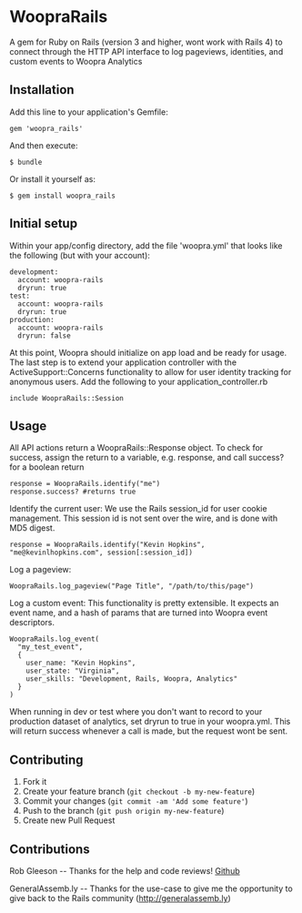 # WoopraRails

A gem for Ruby on Rails (version 3 and higher, wont work with Rails 4) to connect through the HTTP API interface to log pageviews, identities, and custom events to Woopra Analytics

## Installation

Add this line to your application's Gemfile:

    gem 'woopra_rails'

And then execute:

    $ bundle

Or install it yourself as:

    $ gem install woopra_rails

## Initial setup
  Within your app/config directory, add the file 'woopra.yml' that looks like the following (but with your account):

    development:
      account: woopra-rails
      dryrun: true
    test:
      account: woopra-rails
      dryrun: true
    production:
      account: woopra-rails
      dryrun: false

  At this point, Woopra should initialize on app load and be ready for usage.
  The last step is to extend your application controller with the ActiveSupport::Concerns functionality to allow for user identity tracking for anonymous users.  Add the following to your application_controller.rb

    include WoopraRails::Session

## Usage
  All API actions return a WoopraRails::Response object.  To check for success, assign the return to a variable, e.g. response, and call success? for a boolean return
    
    response = WoopraRails.identify("me")
    response.success? #returns true

  Identify the current user:
  We use the Rails session_id for user cookie management.  This session id is not sent over the wire, and is done with MD5 digest.
    
    response = WoopraRails.identify("Kevin Hopkins", "me@kevinlhopkins.com", session[:session_id])
  
  Log a pageview:
    
    WoopraRails.log_pageview("Page Title", "/path/to/this/page")

  Log a custom event:
  This functionality is pretty extensible.  It expects an event name, and a hash of params that are turned into Woopra event descriptors.
    
    WoopraRails.log_event(
      "my_test_event",
      {
        user_name: "Kevin Hopkins",
        user_state: "Virginia",
        user_skills: "Development, Rails, Woopra, Analytics"
      }
    )

  When running in dev or test where you don't want to record to your production dataset of analytics, set dryrun to true in your woopra.yml.  This will return success whenever a call is made, but the request wont be sent.

## Contributing

1. Fork it
2. Create your feature branch (`git checkout -b my-new-feature`)
3. Commit your changes (`git commit -am 'Add some feature'`)
4. Push to the branch (`git push origin my-new-feature`)
5. Create new Pull Request

## Contributions
  Rob Gleeson -- Thanks for the help and code reviews! [Github](http://github.com/robgleeson)

  GeneralAssemb.ly -- Thanks for the use-case to give me the opportunity to give back to the  Rails community (http://generalassemb.ly)
